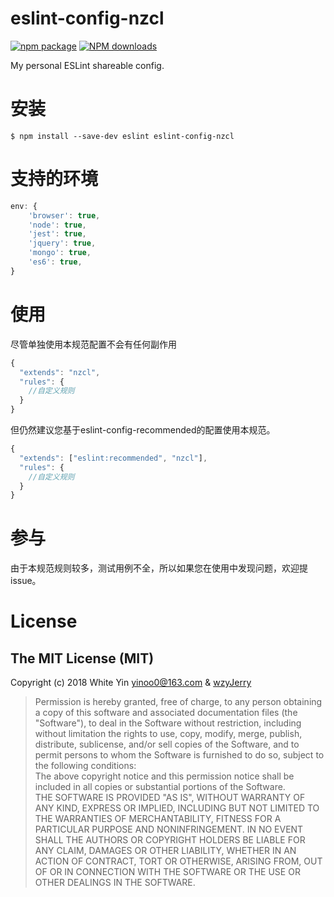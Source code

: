 # eslint-config-nzcl
[![npm package](https://img.shields.io/npm/v/eslint-config-nzcl.svg?style=flat-square)](https://www.npmjs.org/package/eslint-config-nzcl)
[![NPM downloads](http://img.shields.io/npm/dt/eslint-config-nzcl.svg?style=flat-square)](https://npmjs.org/package/eslint-config-nzcl)  

My personal ESLint shareable config.

# 安装
`$ npm install --save-dev eslint eslint-config-nzcl`

# 支持的环境
```js
env: {
    'browser': true,
    'node': true,
    'jest': true,
    'jquery': true,
    'mongo': true,
    'es6': true,
}
```

# 使用
尽管单独使用本规范配置不会有任何副作用  
```js
{
  "extends": "nzcl",
  "rules": {
    //自定义规则
  }
}
```
但仍然建议您基于eslint-config-recommended的配置使用本规范。  
```js
{
  "extends": ["eslint:recommended", "nzcl"],
  "rules": {
    //自定义规则
  }
}
```

# 参与
由于本规范规则较多，测试用例不全，所以如果您在使用中发现问题，欢迎提issue。  

# License
## The MIT License (MIT)
Copyright (c) 2018 White Yin <yinoo0@163.com> & [wzyJerry](https://github.com/wzyjerry)

> Permission is hereby granted, free of charge, to any person obtaining a copy of this software and associated documentation files (the "Software"), to deal in the Software without restriction, including without limitation the rights to use, copy, modify, merge, publish, distribute, sublicense, and/or sell copies of the Software, and to permit persons to whom the Software is furnished to do so, subject to the following conditions:  
The above copyright notice and this permission notice shall be included in all copies or substantial portions of the Software.  
THE SOFTWARE IS PROVIDED "AS IS", WITHOUT WARRANTY OF ANY KIND, EXPRESS OR IMPLIED, INCLUDING BUT NOT LIMITED TO THE WARRANTIES OF MERCHANTABILITY, FITNESS FOR A PARTICULAR PURPOSE AND NONINFRINGEMENT. IN NO EVENT SHALL THE AUTHORS OR COPYRIGHT HOLDERS BE LIABLE FOR ANY CLAIM, DAMAGES OR OTHER LIABILITY, WHETHER IN AN ACTION OF CONTRACT, TORT OR OTHERWISE, ARISING FROM, OUT OF OR IN CONNECTION WITH THE SOFTWARE OR THE USE OR OTHER DEALINGS IN THE SOFTWARE.